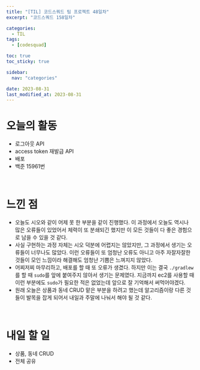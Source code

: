 ```yaml
---
title: "[TIL] 코드스쿼드 팀 프로젝트 48일차"
excerpt: "코드스쿼드 158일차"

categories:
  - TIL
tags:
  - [codesquad]

toc: true
toc_sticky: true

sidebar:
  nav: "categories"

date: 2023-08-31
last_modified_at: 2023-08-31
---
```


# 오늘의 활동

- 로그아웃 API
- access token 재발급 API
- 배포
- 백준 15961번

<br>

# 느낀 점

- 오늘도 시오와 같이 어제 못 한 부분을 같이 진행했다. 이 과정에서 오늘도 역시나 많은 오류들이 있었어서 체력이 또 분쇄되긴 했지만 이 모든 것들이 다 좋은 경험으로 남을 수 있을 것 같다.
- 사실 구현하는 과정 자체는 시오 덕분에 어렵지는 않았지만, 그 과정에서 생기는 오류들이 너무나도 많았다. 이런 오류들이 또 엄청난 오류도 아니고 아주 자잘자잘한 것들이 모인 느낌이라 해결해도 엄청난 기쁨은 느껴지지 않았다.
- 어찌저찌 마무리하고, 배포를 할 때 또 오류가 생겼다. 하지만 이는 결국 `./gradlew`를 할 때 `sudo`를 앞에 붙여주지 않아서 생기는 문제였다. 지금까지 ec2를 사용할 때 이런 부분에도 `sudo`가 필요한 적은 없었는데 앞으로 잘 기억해서 써먹어야겠다.
- 원래 오늘은 상품과 동네 CRUD 맡은 부분을 하려고 했는데 알고리즘이랑 다른 것들이 발목을 잡게 되어서 내일과 주말에 나눠서 해야 될 것 같다.

<br>

# 내일 할 일

- 상품, 동네 CRUD
- 전체 공유
